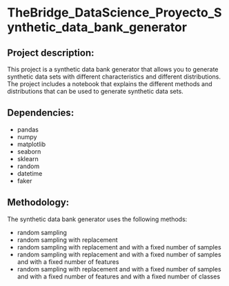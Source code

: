 # TheBridge_DataScience_Proyecto_Synthetic_data_bank_generator

## Project description:

This project is a synthetic data bank generator that allows you to generate synthetic data sets with different characteristics and different distributions. 
The project includes a notebook that explains the different methods and distributions that can be used to generate synthetic data sets.


## Dependencies:

- pandas
- numpy
- matplotlib
- seaborn
- sklearn
- random
- datetime
- faker


## Methodology:

The synthetic data bank generator uses the following methods:	
- random sampling
- random sampling with replacement
- random sampling with replacement and with a fixed number of samples
- random sampling with replacement and with a fixed number of samples and with a fixed number of features
- random sampling with replacement and with a fixed number of samples and with a fixed number of features and with a fixed number of classes
